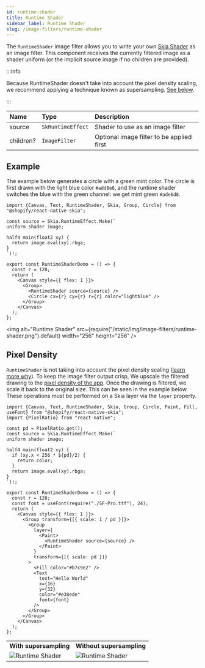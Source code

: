```yaml
---
id: runtime-shader
title: Runtime Shader
sidebar_label: Runtime Shader
slug: /image-filters/runtime-shader
---
```


The `RuntimeShader` image filter allows you to write your own [Skia Shader](/docs/shaders/overview) as an image filter.
This component receives the currently filtered image as a shader uniform (or the implicit source image if no children are provided).

:::info

Because RuntimeShader doesn't take into account the pixel density scaling, we recommend applying a technique known as supersampling. [See below](#pixel-density).

:::


| Name      | Type              |  Description                     |
|:----------|:------------------|:---------------------------------|
| source    | `SkRuntimeEffect` | Shader to use as an image filter |
| children? | `ImageFilter`   | Optional image filter to be applied first |


## Example

The example below generates a circle with a green mint color.
The circle is first drawn with the light blue color `#add8e6`, and the runtime shader switches the blue with the green channel: we get mint green `#ade6d8`.

```tsx twoslash
import {Canvas, Text, RuntimeShader, Skia, Group, Circle} from "@shopify/react-native-skia";

const source = Skia.RuntimeEffect.Make(`
uniform shader image;

half4 main(float2 xy) {
  return image.eval(xy).rbga;
}
`)!;

export const RuntimeShaderDemo = () => {
  const r = 128;
  return (
    <Canvas style={{ flex: 1 }}>
      <Group>
        <RuntimeShader source={source} />
        <Circle cx={r} cy={r} r={r} color="lightblue" />
      </Group>
    </Canvas>
  );
};
```

<img alt="Runtime Shader" src={require("/static/img/image-filters/runtime-shader.png").default} width="256" height="256" />

## Pixel Density

`RuntimeShader` is not taking into account the pixel density scaling ([learn more why](https://issues.skia.org/issues/40044507)).
To keep the image filter output crisp, We upscale the filtered drawing to the [pixel density of the app](https://reactnative.dev/docs/pixelratio). Once the drawing is filtered, we scale it back to the original size. This can be seen in the example below. These operations must be performed on a Skia layer via the `layer` property.

```tsx twoslash
import {Canvas, Text, RuntimeShader, Skia, Group, Circle, Paint, Fill, useFont} from "@shopify/react-native-skia";
import {PixelRatio} from "react-native";

const pd = PixelRatio.get();
const source = Skia.RuntimeEffect.Make(`
uniform shader image;

half4 main(float2 xy) {
  if (xy.x < 256 * ${pd}/2) {
    return color;
  }
  return image.eval(xy).rbga;
}
`)!;

export const RuntimeShaderDemo = () => {
  const r = 128;
  const font = useFont(require("./SF-Pro.ttf"), 24);
  return (
    <Canvas style={{ flex: 1 }}>
      <Group transform={[{ scale: 1 / pd }]}>
        <Group
          layer={
            <Paint>
              <RuntimeShader source={source} />
            </Paint>
          }
          transform={[{ scale: pd }]}
        >
          <Fill color="#b7c9e2" />
          <Text
            text="Hello World"
            x={16}
            y={32}
            color="#e38ede"
            font={font}
          />
        </Group>
      </Group>
    </Canvas>
  );
};
```

<table style={{ width: '100%' }}>
    <tr>
      <td><b>With supersampling</b></td>
      <td><b>Without supersampling</b></td>
    </tr>
    <tr>
        <td style={{ textAlign: 'left', width: '50%' }}>
          <div style={{ overflow: 'hidden', height: 100 }}>
          <img
            alt="Runtime Shader" 
            src={require("/static/img/runtime-shader/with-supersampling.png").default}
            style={{ width: 512, height: 512 }}
          />
          </div>
        </td>
        <td style={{ textAlign: 'right', width: '50%' }}>
          <div style={{ overflow: 'hidden', height: 100 }}>
          <img
            alt="Runtime Shader"
            src={require("/static/img/runtime-shader/without-supersampling.png").default}
            style={{ width: 512, height: 512 }}
          />
          </div>
        </td>
    </tr>
</table>
